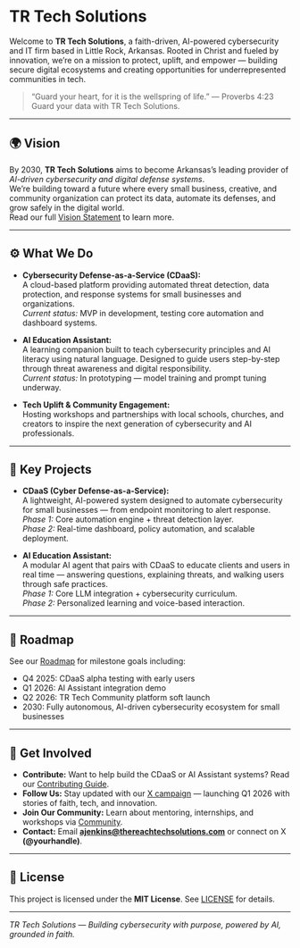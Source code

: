 # TR Tech Solutions

Welcome to **TR Tech Solutions**, a faith-driven, AI-powered cybersecurity and IT firm based in Little Rock, Arkansas. Rooted in Christ and fueled by innovation, we’re on a mission to protect, uplift, and empower — building secure digital ecosystems and creating opportunities for underrepresented communities in tech.

> “Guard your heart, for it is the wellspring of life.” — Proverbs 4:23  
> Guard your data with TR Tech Solutions.

---

## 🌍 Vision
By 2030, **TR Tech Solutions** aims to become Arkansas’s leading provider of *AI-driven cybersecurity and digital defense systems*.  
We’re building toward a future where every small business, creative, and community organization can protect its data, automate its defenses, and grow safely in the digital world.  
Read our full [Vision Statement](docs/Vision-Statement.md) to learn more.

---

## ⚙️ What We Do
- **Cybersecurity Defense-as-a-Service (CDaaS):**  
  A cloud-based platform providing automated threat detection, data protection, and response systems for small businesses and organizations.  
  *Current status:* MVP in development, testing core automation and dashboard systems.

- **AI Education Assistant:**  
  A learning companion built to teach cybersecurity principles and AI literacy using natural language. Designed to guide users step-by-step through threat awareness and digital responsibility.  
  *Current status:* In prototyping — model training and prompt tuning underway.

- **Tech Uplift & Community Engagement:**  
  Hosting workshops and partnerships with local schools, churches, and creators to inspire the next generation of cybersecurity and AI professionals.

---

## 🧱 Key Projects
- **CDaaS (Cyber Defense-as-a-Service):**  
  A lightweight, AI-powered system designed to automate cybersecurity for small businesses — from endpoint monitoring to alert response.  
  *Phase 1:* Core automation engine + threat detection layer.  
  *Phase 2:* Real-time dashboard, policy automation, and scalable deployment.  

- **AI Education Assistant:**  
  A modular AI agent that pairs with CDaaS to educate clients and users in real time — answering questions, explaining threats, and walking users through safe practices.  
  *Phase 1:* Core LLM integration + cybersecurity curriculum.  
  *Phase 2:* Personalized learning and voice-based interaction.

---

## 🚀 Roadmap
See our [Roadmap](docs/Roadmap.md) for milestone goals including:
- Q4 2025: CDaaS alpha testing with early users  
- Q1 2026: AI Assistant integration demo  
- Q2 2026: TR Tech Community platform soft launch  
- 2030: Fully autonomous, AI-driven cybersecurity ecosystem for small businesses

---

## 🙌 Get Involved
- **Contribute:** Want to help build the CDaaS or AI Assistant systems? Read our [Contributing Guide](CONTRIBUTING.md).  
- **Follow Us:** Stay updated with our [X campaign](https://x.com/yourhandle) — launching Q1 2026 with stories of faith, tech, and innovation.  
- **Join Our Community:** Learn about mentoring, internships, and workshops via [Community](docs/Community.md).  
- **Contact:** Email **ajenkins@thereachtechsolutions.com** or connect on X **(@yourhandle)**.

---

## 🧾 License
This project is licensed under the **MIT License**. See [LICENSE](LICENSE) for details.

---

*TR Tech Solutions — Building cybersecurity with purpose, powered by AI, grounded in faith.*

